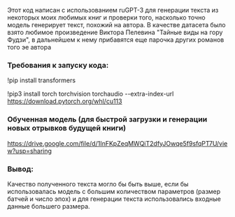 Этот код написан с использованием  ruGPT-3 для генерации текста из некоторых моих любимых книг и проверки того, насколько точно модель генерирует текст, похожий на автора. В качестве датасета было взято любимое произведение Виктора Пелевина "Тайные виды на гору Фудзи", в дальнейшем к нему прибавятся еще парочка других романов того эе автора

### Требования к запуску кода: 
!pip install transformers

!pip3 install torch torchvision torchaudio --extra-index-url https://download.pytorch.org/whl/cu113

### Обученная модель (для быстрой загрузки и генерации новых отрывков будущей книги)
https://drive.google.com/file/d/1InFKpZeqMWQiT2dfyJOwqe5f9sfqPT7U/view?usp=sharing

### Вывод:
Качество полученного текста могло бы быть выше, если бы использовалась модель с большим количеством параметров (размер батчей и число эпох) и для генерации текста использовались входные данные большего размера.
